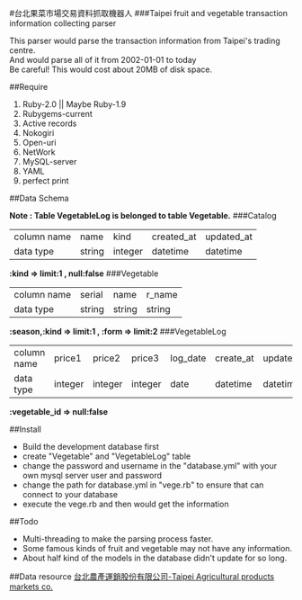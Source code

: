 #台北果菜市場交易資料抓取機器人
###Taipei fruit and vegetable transaction information collecting parser

This parser would parse the transaction information from Taipei's trading centre.<br>
And would parse all of it from 2002-01-01 to today<br>
Be careful! This would cost about 20MB of disk space.<br>


##Require

1. Ruby-2.0 || Maybe Ruby-1.9<br>
2. Rubygems-current<br>
3. Active records<br>
4. Nokogiri<br>
5. Open-uri<br>
6. NetWork<br>
7. MySQL-server<br>
8. YAML<br>
9. perfect print<br>

##Data Schema

<b>Note : Table VegetableLog is belonged to table Vegetable.</b>
###Catalog
  <table>
    <tr>
      <td>column name</td><td>name</td><td>kind</td><td>created_at</td><td>updated_at</td>
    </tr>
    <tr>
      <td>data type</td><td>string</td><td>integer</td><td>datetime</td><td>datetime</td>
    </tr>
  </table>
  <strong>:kind =>  limit:1 , null:false</strong>
###Vegetable
  <table>
     <tr> 
        <td>column name</td><td>serial</td><td>name</td><td>r_name</td>
     </tr>
    <tr>
       <td>data type</td><td>string</td><td>string</td><td>string</td>
    </tr>

  </table>
  <strong>:season,:kind => limit:1 , :form => limit:2</strong>
###VegetableLog
  <table>
    <tr>
     <td>column name</td> <td>price1</td><td>price2</td><td>price3</td><td>log_date</td><td>create_at</td><td>update_at</td><td>vegetable_id</td>
    </tr>
    <tr>
      <td>data type</td><td>integer</td><td>integer</td><td>integer</td><td>date</td><td>datetime</td><td>datetime</td><td>integer</td>
    </tr>
  </table>
  <strong>:vegetable_id => null:false</strong>

##Install

* Build the development database first<br>
* create "Vegetable" and "VegetableLog" table<br>
* change the password and username in the "database.yml" with your own mysql server user and password <br>
* change the path for database.yml in "vege.rb" to ensure that can connect to your database<br>
* execute the vege.rb and then would get the information<br>

##Todo

* Multi-threading to make the parsing process faster.<br>
* Some famous kinds of fruit and vegetable may not have any information.<br>
* About half kind of the models in the database didn't update for so long.<br>


##Data resource
[台北農產運銷股份有限公司-Taipei Agricultural products markets co.](http://www.tapmc.com.tw/tapmc_new16/index.html)
